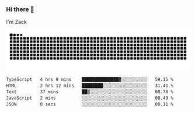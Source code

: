 ### Hi there 👋
I'm Zack

![](https://raw.githubusercontent.com/z4cki/z4cki/refs/heads/output/github-contribution-grid-snake.svg)
<!--START_SECTION:waka-->

```txt
TypeScript   4 hrs 9 mins    ██████████████▓░░░░░░░░░░   59.15 %
HTML         2 hrs 12 mins   ████████░░░░░░░░░░░░░░░░░   31.41 %
Text         37 mins         ██▒░░░░░░░░░░░░░░░░░░░░░░   08.78 %
JavaScript   2 mins          ░░░░░░░░░░░░░░░░░░░░░░░░░   00.49 %
JSON         0 secs          ░░░░░░░░░░░░░░░░░░░░░░░░░   00.11 %
```

<!--END_SECTION:waka-->
